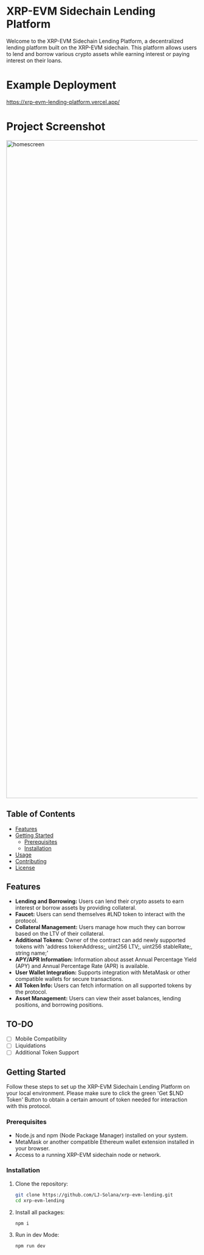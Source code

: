 # XRP-EVM Sidechain Lending Platform

Welcome to the XRP-EVM Sidechain Lending Platform, a decentralized lending platform built on the XRP-EVM sidechain. This platform allows users to lend and borrow various crypto assets while earning interest or paying interest on their loans.

# Example Deployment

https://xrp-evm-lending-platform.vercel.app/

# Project Screenshot
<img width="1728" alt="homescreen" src="https://github.com/LJ-Solana/xrp-evm-lending/assets/111569336/923359f2-d3a8-4ff5-ad41-61acedc34739">

## Table of Contents

- [Features](#features)
- [Getting Started](#getting-started)
  - [Prerequisites](#prerequisites)
  - [Installation](#installation)
- [Usage](#usage)
- [Contributing](#contributing)
- [License](#license)

## Features

- **Lending and Borrowing:** Users can lend their crypto assets to earn interest or borrow assets by providing collateral.
- **Faucet:** Users can send themselves #LND token to interact with the protocol.
- **Collateral Management:** Users manage how much they can borrow based on the LTV of their collateral.
- **Additional Tokens:** Owner of the contract can add newly supported tokens with 'address tokenAddress;, uint256 LTV;, uint256 stableRate;, string name;'
- **APY/APR Information:** Information about asset Annual Percentage Yield (APY) and Annual Percentage Rate (APR) is available.
- **User Wallet Integration:** Supports integration with MetaMask or other compatible wallets for secure transactions.
- **All Token Info:** Users can fetch information on all supported tokens by the protocol.
- **Asset Management:** Users can view their asset balances, lending positions, and borrowing positions.

## TO-DO
- [ ] Mobile Compatibility
- [ ] Liquidations
- [ ] Additional Token Support

## Getting Started

Follow these steps to set up the XRP-EVM Sidechain Lending Platform on your local environment. Please make sure to click the green 'Get $LND Token' Button to obtain a certain amount of token needed for interaction with this protocol.

### Prerequisites

- Node.js and npm (Node Package Manager) installed on your system.
- MetaMask or another compatible Ethereum wallet extension installed in your browser.
- Access to a running XRP-EVM sidechain node or network.

### Installation

1. Clone the repository:

   ```bash
   git clone https://github.com/LJ-Solana/xrp-evm-lending.git
   cd xrp-evm-lending 

2. Install all packages:

     ```bash
   npm i 

2. Run in dev Mode:

     ```bash
   npm run dev 
